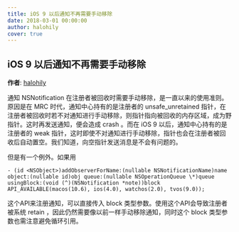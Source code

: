 ```yaml
---
title: iOS 9 以后通知不再需要手动移除
date: 2018-03-01 00:00:00
author: halohily
cover: true
---
```


iOS 9 以后通知不再需要手动移除
------
**作者**: [halohily](https://weibo.com/halohily)

通知 NSNotification 在注册者被回收时需要手动移除，是一直以来的使用准则。原因是在 MRC 时代，通知中心持有的是注册者的 unsafe_unretained 指针，在注册者被回收时若不对通知进行手动移除，则指针指向被回收的内存区域，成为野指针。这时再发送通知，便会造成 crash 。而在 iOS 9 以后，通知中心持有的是注册者的 weak 指针，这时即使不对通知进行手动移除，指针也会在注册者被回收后自动置空。我们知道，向空指针发送消息是不会有问题的。

但是有一个例外。如果用

`- (id <NSObject>)addObserverForName:(nullable NSNotificationName)name object:(nullable id)obj queue:(nullable NSOperationQueue \*)queue usingBlock:(void (^)(NSNotification *note))block API_AVAILABLE(macos(10.6), ios(4.0), watchos(2.0), tvos(9.0));`

这个API来注册通知，可以直接传入 block 类型参数。使用这个API会导致注册者被系统 retain ，因此仍然需要像以前一样手动移除通知，同时这个 block 类型参数也需注意避免循环引用。